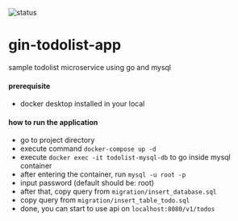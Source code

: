 ![status](https://github.com/ekomanurung/gin-todolist-app/actions/workflows/go.yml/badge.svg?branch=master)
# gin-todolist-app

sample todolist microservice using go and mysql

#### prerequisite
- docker desktop installed in your local

#### how to run the application
- go to project directory
- execute command `docker-compose up -d`
- execute `docker exec -it todolist-mysql-db` to go inside mysql container
- after entering the container, run `mysql -u root -p`
- input password (default should be: root)
- after that, copy query from `migration/insert_database.sql`
- copy query from `migration/insert_table_todo.sql`
- done, you can start to use api on `localhost:8080/v1/todos`